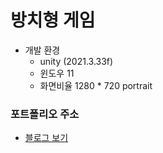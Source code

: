 # 방치형 게임

* 개발 환경 
    * unity (2021.3.33f)
    * 윈도우 11
    * 화면비율 1280 * 720 portrait 

### 포트폴리오 주소
* [블로그 보기](https://theta08.github.io/)

